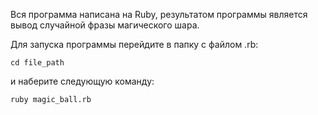 Вся программа написана на Ruby, результатом программы является вывод случайной фразы магического шара.

Для запуска программы перейдите в папку с файлом .rb:
```
cd file_path
```
и наберите следующую команду:
```
ruby magic_ball.rb
```
